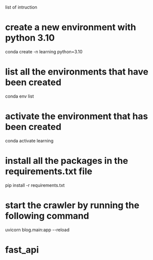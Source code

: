 list of intruction

# create a new environment with python 3.10
conda create -n learning python=3.10

# list all the environments that have been created
conda env list   

# activate the environment that has been created
conda activate learning 

# install all the packages in the requirements.txt file
pip install -r requirements.txt

# start the crawler by running the following command
uvicorn blog.main:app --reload
# fast_api
